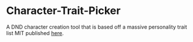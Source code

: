 # Character-Trait-Picker
A DND character creation tool that is based off a massive personality trait list MIT published [here](http://ideonomy.mit.edu/essays/traits.html).
